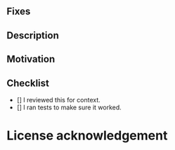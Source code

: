 ## Fixes

## Description

## Motivation

## Checklist 

 - [] I reviewed this for context. 
 - [] I ran tests to make sure it worked.

# License acknowledgement 

